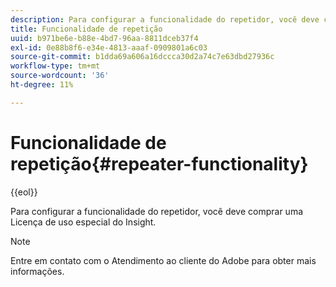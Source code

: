 ```yaml
---
description: Para configurar a funcionalidade do repetidor, você deve comprar uma Licença de uso especial do Insight.
title: Funcionalidade de repetição
uuid: b971be6e-b88e-4bd7-96aa-8811dceb37f4
exl-id: 0e88b8f6-e34e-4813-aaaf-0909801a6c03
source-git-commit: b1dda69a606a16dccca30d2a74c7e63dbd27936c
workflow-type: tm+mt
source-wordcount: '36'
ht-degree: 11%

---
```


# Funcionalidade de repetição{#repeater-functionality}

{{eol}}

Para configurar a funcionalidade do repetidor, você deve comprar uma Licença de uso especial do Insight.

>[!NOTE]
>
>Entre em contato com o Atendimento ao cliente do Adobe para obter mais informações.
